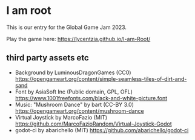 # I am root

This is our entry for the Global Game Jam 2023.

Play the game here: https://lycentzia.github.io/I-am-Root/

## third party assets etc

* Background by LuminousDragonGames (CC0) https://opengameart.org/content/simple-seamless-tiles-of-dirt-and-sand
* Font by AsiaSoft Inc (Public domain, GPL, OFL) https://www.1001freefonts.com/black-and-white-picture.font
* Music: "Mushroom Dance" by bart (CC-BY 3.0) https://opengameart.org/content/mushroom-dance
* Virtual Joystick by MarcoFazio (MIT) https://github.com/MarcoFazioRandom/Virtual-Joystick-Godot
* godot-ci by abarichello (MIT) https://github.com/abarichello/godot-ci
